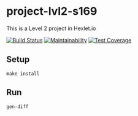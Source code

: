 # project-lvl2-s169

This is a Level 2 project in Hexlet.io

[![Build Status](https://travis-ci.org/igor-i/project-lvl1-s168.svg?branch=master)](https://travis-ci.org/igor-i/project-lvl1-s168)
[![Maintainability](https://api.codeclimate.com/v1/badges/8214476f0e2269bb9677/maintainability)](https://codeclimate.com/github/igor-i/project-lvl1-s168/maintainability)
[![Test Coverage](https://api.codeclimate.com/v1/badges/8214476f0e2269bb9677/test_coverage)](https://codeclimate.com/github/igor-i/project-lvl1-s168/test_coverage)

## Setup

```
make install
```

## Run

```
gen-diff
```
